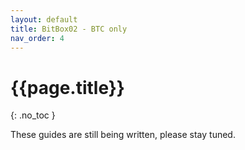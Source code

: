 ```yaml
---
layout: default
title: BitBox02 - BTC only
nav_order: 4
---
```


# {{page.title}}
{: .no_toc }


These guides are still being written, please stay tuned.
